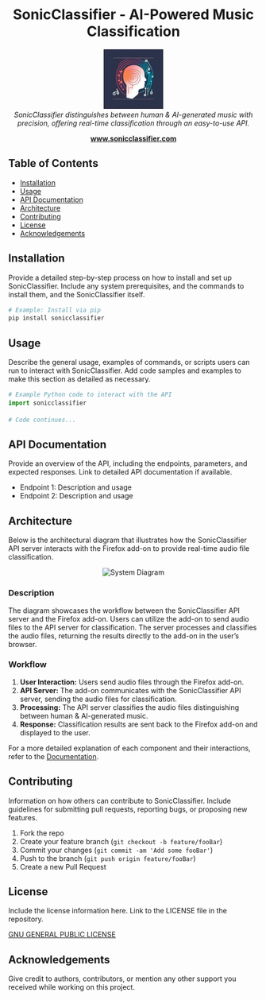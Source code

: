 <h1 align="center">SonicClassifier - AI-Powered Music Classification</h1>

<p align="center">
  <img src="./assets/logo.jpeg" alt="sonicclassifier-logo" width="120px" height="120px"/>
  <br>
  <em>SonicClassifier distinguishes between human & AI-generated music with precision, offering real-time classification through an easy-to-use API.</em>
  <br>
</p>

<p align="center">
  <a href="https://www.sonicclassifier.com"><strong>www.sonicclassifier.com</strong></a>
  <br>
</p>

## Table of Contents

- [Installation](#installation)
- [Usage](#usage)
- [API Documentation](#api-documentation)
- [Architecture](#Architecture)
- [Contributing](#contributing)
- [License](#license)
- [Acknowledgements](#acknowledgements)

## Installation

Provide a detailed step-by-step process on how to install and set up SonicClassifier. Include any system prerequisites, and the commands to install them, and the SonicClassifier itself.

```bash
# Example: Install via pip
pip install sonicclassifier
```

## Usage

Describe the general usage, examples of commands, or scripts users can run to interact with SonicClassifier. Add code samples and examples to make this section as detailed as necessary.

```python
# Example Python code to interact with the API
import sonicclassifier

# Code continues...
```

## API Documentation

Provide an overview of the API, including the endpoints, parameters, and expected responses. Link to detailed API documentation if available.

- Endpoint 1: Description and usage
- Endpoint 2: Description and usage

## Architecture

Below is the architectural diagram that illustrates how the SonicClassifier API server interacts with the Firefox add-on to provide real-time audio file classification.

<p align="center">
  <img src="./assets/system-diagram.png" alt="System Diagram" width="600"/>
</p>

### Description

The diagram showcases the workflow between the SonicClassifier API server and the Firefox add-on. Users can utilize the add-on to send audio files to the API server for classification. The server processes and classifies the audio files, returning the results directly to the add-on in the user’s browser.

### Workflow

1. **User Interaction:** Users send audio files through the Firefox add-on.
2. **API Server:** The add-on communicates with the SonicClassifier API server, sending the audio files for classification.
3. **Processing:** The API server classifies the audio files distinguishing between human & AI-generated music.
4. **Response:** Classification results are sent back to the Firefox add-on and displayed to the user.

For a more detailed explanation of each component and their interactions, refer to the [Documentation](#documentation).


## Contributing

Information on how others can contribute to SonicClassifier. Include guidelines for submitting pull requests, reporting bugs, or proposing new features.

1. Fork the repo
2. Create your feature branch (```git checkout -b feature/fooBar```)
3. Commit your changes (```git commit -am 'Add some fooBar'```)
4. Push to the branch (```git push origin feature/fooBar```)
5. Create a new Pull Request

## License

Include the license information here. Link to the LICENSE file in the repository.

[GNU GENERAL PUBLIC LICENSE](LICENSE)

## Acknowledgements

Give credit to authors, contributors, or mention any other support you received while working on this project.
